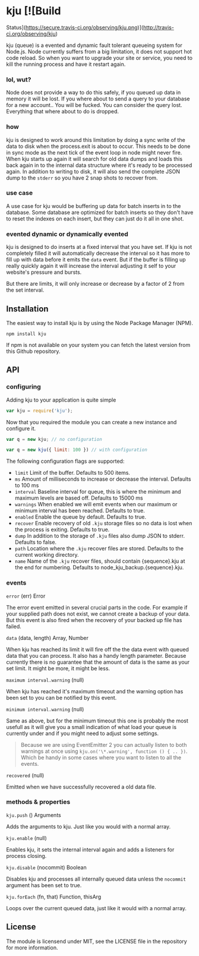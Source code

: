 # kju [![Build
Status](https://secure.travis-ci.org/observing/kju.png)](http://travis-ci.org/observing/kju)

kju (queue) is a evented and dynamic fault tolerant queueing system for
Node.js. Node currently suffers from a big limitation, it does not support hot
code reload. So when you want to upgrade your site or service, you need to kill
the running process and have it restart again.

### lol, wut?

Node does not provide a way to do this safely, if you queued up data in memory
it will be lost. If you where about to send a query to your database for a new
account.. You will be fucked. You can consider the query lost. Everything that
where about to do is dropped.

### how

kju is designed to work around this limitation by doing a sync write of the
data to disk when the process.exit is about to occur. This needs to be done in
sync mode as the next tick of the event loop in node might never fire. When kju
starts up again it will search for old data dumps and loads this back again in
to the internal data structure where it's ready to be processed again. In
addition to writing to disk, it will also send the complete JSON dump to the
`stderr` so you have 2 snap shots to recover from.

### use case

A use case for kju would be buffering up data for batch inserts in to the
database. Some database are optimized for batch inserts so they don't have to
reset the indexes on each insert, but they can just do it all in one shot.

### evented dynamic or dynamically evented

kju is designed to do inserts at a fixed interval that you have set. If kju is
not completely filled it will automatically decrease the interval so it has
more to fill up with data before it emits the `data` event. But if the buffer
is filling up really quickly again it will increase the interval adjusting it
self to your website's pressure and bursts.

But there are limits, it will only increase or decrease by a factor of 2 from
the set interval.

## Installation

The easiest way to install kju is by using the Node Package Manager (NPM).

```
npm install kju
```

If npm is not available on your system you can fetch the latest version from
this Github repository.

## API

### configuring

Adding kju to your application is quite simple

```js
var kju = require('kju');
```

Now that you required the module you can create a new instance and configure
it.

```js
var q = new kju; // no configuration

var q = new kju({ limit: 100 }) // with configuration
```

The following configuration flags are supported:

- `limit` Limit of the buffer. Defaults to 500 items.
- `ms` Amount of milliseconds to increase or decrease the interval. Defaults to 100 ms
- `interval` Baseline interval for queue, this is where the minimum and maximum levels are based off.  Defaults to 15000 ms
- `warnings` When enabled we will emit events when our maximum or minimum interval has been reached. Defaults to true.
- `enabled` Enable the queue by default. Defaults to true.
- `recover` Enable recovery of old `.kju` storage files so no data is lost when the process is exiting. Defaults to true.
- `dump` In addition to the storage of `.kju` files also dump JSON to stderr. Defaults to false.
- `path` Location where the `.kju` recover files are stored. Defaults to the current working directory.
- `name` Name of the `.kju` recover files, should contain {sequence}.kju at the end for numbering. Defaults to node_kju_backup.{sequence}.kju.

### events

`error` (err) Error

The error event emitted in several crucial parts in the code. For example if
your supplied path does not exist, we cannot create a backup of your data. But
this event is also fired when the recovery of your backed up file has failed.

`data` (data, length) Array, Number

When kju has reached its limit it will fire off the the data event with queued
data that you can process. It also has a handy length parameter. Because
currently there is no guarantee that the amount of data is the same as your set
limit. It might be more, it might be less.

`maximum interval.warning` (null)

When kju has reached it's maximum timeout and the warning option has been set
to you can be notified by this event.

`minimum interval.warning` (null)

Same as above, but for the minimum timeout this one is probably the most
usefull as it will give you a small indication of what load your queue is
currently under and if you might need to adjust some settings.

> Because we are using EventEmitter 2 you can actually listen to both warnings
at once using `kju.on('\*.warning', function () { .. })`. Which be handy in
some cases where you want to listen to all the events.

`recovered` (null)

Emitted when we have successfully recovered a old data file.

### methods & properties

`kju.push` () Arguments

Adds the arguments to kju. Just like you would with a normal array.

`kju.enable` (null)

Enables kju, it sets the internal interval again and adds a listeners for
process closing.

`kju.disable` (nocommit) Boolean

Disables kju and processes all internally queued data unless the `nocommit`
argument has been set to true.

`kju.forEach` (fn, that) Function, thisArg

Loops over the current queued data, just like it would with a normal array.


## License

The module is licensend under MIT, see the LICENSE file in the repository for
more information.
